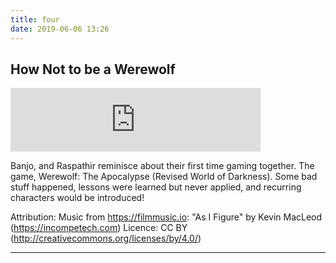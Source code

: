 ```yaml
---
title: four
date: 2019-06-06 13:26
---
```


## How Not to be a Werewolf
<iframe src="https://anchor.fm/letthediceroll/embed/episodes/The-Beginning---EP01-e490rf" height="102px" width="400px" frameborder="0" scrolling="no"></iframe> 

Banjo, and Raspathir reminisce about their first time gaming together.  The game, Werewolf: The Apocalypse (Revised World of Darkness).  Some bad stuff happened, lessons were learned but never applied, and recurring characters would be introduced!

Attribution:
Music from https://filmmusic.io:
"As I Figure" by Kevin MacLeod (https://incompetech.com)
Licence: CC BY (http://creativecommons.org/licenses/by/4.0/)

***
